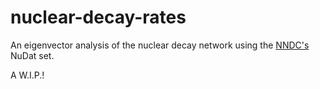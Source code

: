 # nuclear-decay-rates
An eigenvector analysis of the nuclear decay network using the [NNDC's](https://www.nndc.bnl.gov/) NuDat set.

A W.I.P.!
